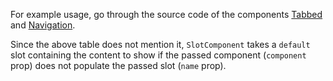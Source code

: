 For example usage, go through the source code of the components
[Tabbed](#/Layouts/Tabbed) and [Navigation](#/Patterns/Navigation).

Since the above table does not mention it, `SlotComponent` takes a `default`
slot containing the content to show if the passed component (`component` prop) 
does not populate the passed slot (`name` prop).
